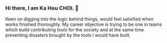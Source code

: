 ### Hi there, I am Ka Hou CHOI. 👋

Keen on digging into the logic behind things, would feel satisfied when works finished thoroughly.
My career objective is trying to be one in teams which build contributing tools for the society
and at the same time preventing disasters brought by the tools I would have built.

<!--
**khchoi0/khchoi0** is a ✨ _special_ ✨ repository because its `README.md` (this file) appears on your GitHub profile.

Here are some ideas to get you started:

- 🔭 I’m currently working on ...
- 🌱 I’m currently learning ...
- 👯 I’m looking to collaborate on ...
- 🤔 I’m looking for help with ...
- 💬 Ask me about ...
- 📫 How to reach me: ...
- 😄 Pronouns: ...
- ⚡ Fun fact: ...
-->
